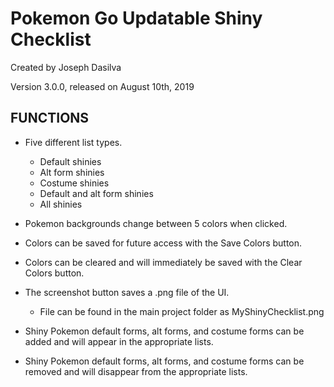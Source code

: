 # Pokemon Go Updatable Shiny Checklist

Created by Joseph Dasilva

Version 3.0.0, released on August 10th, 2019

## FUNCTIONS
- Five different list types.
   - Default shinies
   - Alt form shinies
   - Costume shinies
   - Default and alt form shinies
   - All shinies

- Pokemon backgrounds change between 5 colors when clicked.

- Colors can be saved for future access with the Save 
  Colors button.

- Colors can be cleared and will immediately be saved with
  the Clear Colors button.

- The screenshot button saves a .png file of the UI.
   - File can be found in the main project folder as MyShinyChecklist.png

- Shiny Pokemon default forms, alt forms, and costume forms
  can be added and will appear in the appropriate lists.
  
- Shiny Pokemon default forms, alt forms, and costume forms
  can be removed and will disappear from the appropriate
  lists.
